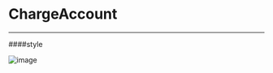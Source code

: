 # ChargeAccount
----------------
####style

 ![image](https://github.com/wenmagi/ChargeAccount/tree/master/app/src/main/res/raw/charge_account.jpeg)
